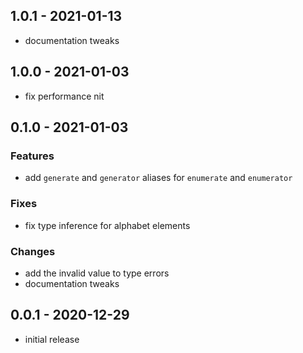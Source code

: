 ## 1.0.1 - 2021-01-13

- documentation tweaks

## 1.0.0 - 2021-01-03

- fix performance nit

## 0.1.0 - 2021-01-03

### Features

- add `generate` and `generator` aliases for `enumerate` and `enumerator`

### Fixes

- fix type inference for alphabet elements

### Changes

- add the invalid value to type errors
- documentation tweaks

## 0.0.1 - 2020-12-29

- initial release
